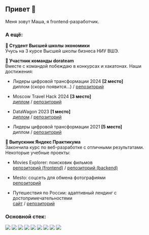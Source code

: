 ## Привет :wave:

Меня зовут Маша, я frontend-разработчик.

### А ещё:

**🦖 Студент Высшей школы экономики**</br>
Учусь на 3 курсе Высшей школы бизнеса НИУ ВШЭ.

**🦖 Участник команды dorateam**</br>
Вместе с командой побеждаю в конкурсах и хакатонах. Наши достижения:

- Лидеры цифровой трансформации 2024 **[2 место]**</br>
  диплом (скоро появится...) / [репозиторий](https://github.com/naborbukovok/moscow-hack-2024)</br>

- Moscow Travel Hack 2024 **[3 место]**</br>
  [диплом](https://github.com/naborbukovok/naborbukovok/blob/main/moscow-travel-hack-2024-diploma.pdf) / [репозиторий](https://github.com/naborbukovok/travel-hack-2024)</br>

- DataWagon 2023 **[1 место]**</br>
  [диплом](https://github.com/naborbukovok/naborbukovok/blob/main/data-wagon-2023-diploma.pdf) / [репозиторий](https://github.com/naborbukovok/data-wagon-2023)</br>

- Лидеры цифровой трансформации 2021 **[5 место]**</br>
  диплом / [репозиторий](https://github.com/naborbukovok/geo-hack-2021)</br>

**🦖 Выпускник Яндекс Практикума**</br>
Закончила курс по веб-разработке с отличными результатами. Некоторые учебные проекты:</br>
- Movies Explorer: поисковик фильмов</br>
  [репозиторий (frontend)](https://github.com/naborbukovok/movies-explorer-frontend) / [репозиторий (backend)](https://github.com/naborbukovok/movies-explorer-api)

- Mesto: соцсеть для обмена фотографиями</br>
  [репозиторий](https://github.com/naborbukovok/movies-explorer-frontend)

- Путешествия по России: адаптивный лендинг с достопримечательностями</br>
  [сайт](https://naborbukovok.github.io/russian-travel/) / [репозиторий](https://github.com/naborbukovok/russian-travel)

### Основной стек:

<img src="https://img.shields.io/badge/JavaScript-F7DF1E?style=flat&logo=javascript&logoColor=white"/> <img src="https://img.shields.io/badge/HTML-E34F26?style=flat&logo=html5&logoColor=white"/> <img src="https://img.shields.io/badge/CSS-1572B6?style=flat&logo=css3&logoColor=white"/> <img src="https://img.shields.io/badge/React-61DAFB?style=flat&logo=react&logoColor=white"/> <img src="https://img.shields.io/badge/Vue-4FC08D?style=flat&logo=vuedotjs&logoColor=white"/> <img src="https://img.shields.io/badge/Node.js-339933?style=flat&logo=nodedotjs&logoColor=white"/> <img src="https://img.shields.io/badge/PostgreSQL-4169E1?style=flat&logo=postgresql&logoColor=white"/> <img src="https://img.shields.io/badge/Git-F05032?style=flat&logo=git&logoColor=white"/> <img src="https://img.shields.io/badge/Figma-F24E1E?style=flat&logo=figma&logoColor=white"/>
